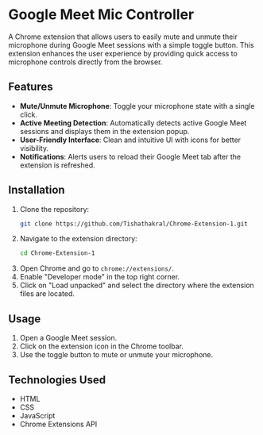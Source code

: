 # Google Meet Mic Controller

A Chrome extension that allows users to easily mute and unmute their microphone during Google Meet sessions with a simple toggle button. This extension enhances the user experience by providing quick access to microphone controls directly from the browser.

## Features

- **Mute/Unmute Microphone**: Toggle your microphone state with a single click.
- **Active Meeting Detection**: Automatically detects active Google Meet sessions and displays them in the extension popup.
- **User-Friendly Interface**: Clean and intuitive UI with icons for better visibility.
- **Notifications**: Alerts users to reload their Google Meet tab after the extension is refreshed.

## Installation

1. Clone the repository:
   ```bash
   git clone https://github.com/Tishathakral/Chrome-Extension-1.git
   ```
2. Navigate to the extension directory:
   ```bash
   cd Chrome-Extension-1
   ```
3. Open Chrome and go to `chrome://extensions/`.
4. Enable "Developer mode" in the top right corner.
5. Click on "Load unpacked" and select the directory where the extension files are located.

## Usage

1. Open a Google Meet session.
2. Click on the extension icon in the Chrome toolbar.
3. Use the toggle button to mute or unmute your microphone.

## Technologies Used

- HTML
- CSS
- JavaScript
- Chrome Extensions API
